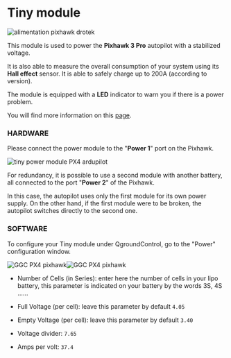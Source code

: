 # Tiny module

![](https://drotek.com/wp-content/uploads/2017/01/module-d-alimentation-53v-capteur-couranttension.jpg "alimentation pixhawk drotek")

This module is used to power the **Pixhawk 3 Pro** autopilot with a stabilized voltage.

It is also able to measure the overall consumption of your system using its **Hall effect** sensor. It is able to safely charge up to 200A \(according to version\).

The module is equipped with a **LED** indicator to warn you if there is a power problem.

You will find more information on this [page](https://drotek.com/shop/en/drotek-parts/806-voltage-current-power-supply.html).

### HARDWARE

Please connect the power module to the "**Power 1**" port on the Pixhawk.

![](https://drotek.com/wp-content/uploads/2017/01/DSC02053-700x393.jpg "tiny power module PX4 ardupilot")

For redundancy, it is possible to use a second module with another battery, all connected to the port "**Power 2**" of the Pixhawk.

In this case, the autopilot uses only the first module for its own power supply. On the other hand, if the first module were to be broken, the autopilot switches directly to the second one.

### SOFTWARE

To configure your Tiny module under QgroundControl, go to the "Power" configuration window.

![](https://drotek.com/wp-content/uploads/2017/01/Menu_Power_QGC.png "GGC PX4 pixhawk")![](https://drotek.com/wp-content/uploads/2017/01/Window_Power_QGC-700x592.png "GGC PX4 pixhawk")

* Number of Cells \(in Series\): enter here the number of cells in your lipo battery, this parameter is indicated on your battery by the words 3S, 4S ......

* Full Voltage \(per cell\): leave this parameter by default `4.05`  

* Empty Voltage \(per cell\): leave this parameter by default `3.40`
  
* Voltage divider: `7.65`

* Amps per volt: `37.4`



